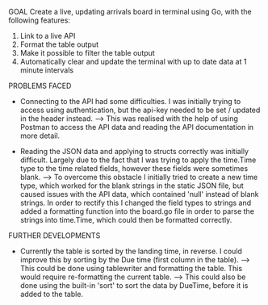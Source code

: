 GOAL
Create a live, updating arrivals board in terminal using Go, with the following features:
1. Link to a live API
2. Format the table output
3. Make it possible to filter the table output
4. Automatically clear and update the terminal with up to date data at 1 minute intervals 


PROBLEMS FACED
- Connecting to the API had some difficulties. I was initially trying to access using authentication,
but the api-key needed to be set / updated in the header instead. 
--> This was realised with the help of using Postman to access the API data 
and reading the API documentation in more detail.

- Reading the JSON data and applying to structs correctly was initially difficult. 
Largely due to the fact that I was trying to apply the time.Time type to the time related fields,
however these fields were sometimes blank.
--> To overcome this obstacle I initially tried to create a new time type,
which worked for the blank strings in the static JSON file, but caused issues with the API data,
which contained 'null' instead of blank strings.
In order to rectify this I changed the field types to strings and added a formatting function
into the board.go file in order to parse the strings into time.Time,
which could then be formatted correctly.


FURTHER DEVELOPMENTS
- Currently the table is sorted by the landing time, in reverse. 
I could improve this by sorting by the Due time (first column in the table).
--> This could be done using tablewriter and formatting the table.
This would require re-formatting the current table.
--> This could also be done using the built-in 'sort' to sort the data by DueTime,
before it is added to the table.

